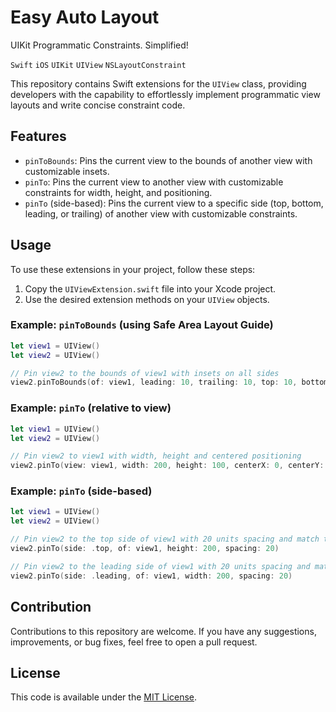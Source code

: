 # Easy Auto Layout
UIKit Programmatic Constraints. Simplified!

`Swift` `iOS` `UIKit` `UIView` `NSLayoutConstraint`

This repository contains Swift extensions for the `UIView` class, providing developers with the capability to effortlessly implement programmatic view layouts and write concise constraint code.

## Features

- `pinToBounds`: Pins the current view to the bounds of another view with customizable insets.
- `pinTo`: Pins the current view to another view with customizable constraints for width, height, and positioning.
- `pinTo` (side-based): Pins the current view to a specific side (top, bottom, leading, or trailing) of another view with customizable constraints.

## Usage

To use these extensions in your project, follow these steps:

1. Copy the `UIViewExtension.swift` file into your Xcode project.
2. Use the desired extension methods on your `UIView` objects.

### Example: `pinToBounds` (using Safe Area Layout Guide)

```swift
let view1 = UIView()
let view2 = UIView()

// Pin view2 to the bounds of view1 with insets on all sides
view2.pinToBounds(of: view1, leading: 10, trailing: 10, top: 10, bottom: 10)
```

### Example: `pinTo` (relative to view)

```swift
let view1 = UIView()
let view2 = UIView()

// Pin view2 to view1 with width, height and centered positioning
view2.pinTo(view: view1, width: 200, height: 100, centerX: 0, centerY: 0)
```

### Example: `pinTo` (side-based)

```swift
let view1 = UIView()
let view2 = UIView()

// Pin view2 to the top side of view1 with 20 units spacing and match the width of view1
view2.pinTo(side: .top, of: view1, height: 200, spacing: 20)

// Pin view2 to the leading side of view1 with 20 units spacing and match the height of view1
view2.pinTo(side: .leading, of: view1, width: 200, spacing: 20)
```

## Contribution

Contributions to this repository are welcome. If you have any suggestions, improvements, or bug fixes, feel free to open a pull request.

## License

This code is available under the [MIT License](LICENSE).
